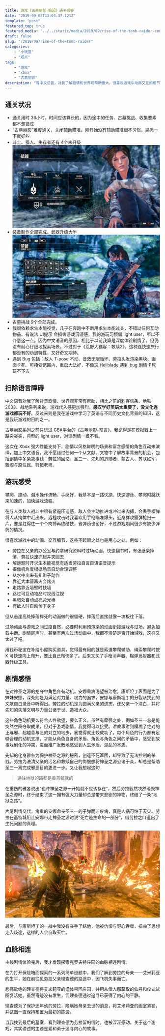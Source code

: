```yaml
---
title: 游戏《古墓丽影-崛起》通关感受
date: "2019-09-08T13:04:37.121Z"
template: "post"
featured_top: true
featured_media: '../../static/media/2019/09/rise-of-the-tomb-raider-constantine.jpg'
draft: false
slug: "/2019/09/rise-of-the-tomb-raider"
categories: 
    - "小玩意"
    - "观点"
tags:
    - "游戏"
    - "xbox"
    - "古墓丽影"
description: "有中文语音，对我了解剧情和世界观帮助很大，很喜欢游戏中动画交互的细节。体验剧情时，让我想起一句话——通往地狱的路都是善意铺就的"
---
```


<!-- endExcerpt -->

## 通关状况
- 通关用时 36小时。时间应该算长的，因为途中的任务、古墓挑战、收集要素都不想错过
- “古墓丽影”难度通关，关闭辅助瞄准。刚开始没有辅助瞄准很不习惯，熟悉一下就好些
- 斗士、猎人、生存者还有 4个未升级
![rise-of-the-tomb-raider-skill-upgrade](../../static/media/2019/09/rise-of-the-tomb-raider-skill-upgrade.jpg)
- 装备制作全部完成、武器升级大半
![rise-of-the-tomb-raider-all-equipment](../../static/media/2019/09/rise-of-the-tomb-raider-all-equipment.jpg)
- 古墓挑战 9个全部完成。
- 我很依赖求生本能视觉，几乎在奔跑中不断用求生本能过关，不错过任何互动物品。有说法 UI提示 会损害游戏沉浸感，我的游玩习惯偏 light user，所以不介意这一点。因为中文语音的原因，相比于以前我算是深度体验剧情了，但仍没有耐心仔细地探索场景。不过对于《荒野大镖客：救赎2》，这种连快速旅行都没有的劝退特性，又好奇又期待。
- 遇到 Bug 包括：敌人 T-pose 不动、音效无限循环、劳拉头发渲染黑块、画面卡死。可接受范围内，重启大法好，不像玩 [Hellblade 遇到 bug 剧情卡死](/2019/09/hellblade-senuas-sacrifice)玩不下去

## 扫除语言障碍
中文语音对我了解背景剧情、世界观非常有帮助，相比之前的刺客信条、地铁2033、战地系列来说，游戏代入感更加强烈。**感叹学好英语太重要了，没文化连游戏都玩不好**。反过来则是我在游戏中学习了英语与不同历史文化背景的知识，这是我玩游戏的目的之一。

古墓丽影系列之前只玩过 GBA平台的《古墓丽影-预言》，我记得是在模拟器上一路突突突，典型的 light user，对话剧情一概不看。

这次在 Xbox 强大性能支持下，剧情以风格鲜明的场景和富含感情的角色互动来演绎，加上中文语音，我不愿错过任何一个从文献、文物中了解故事背景的机会，包括剧情中多条故事线：劳拉的回忆、圣三一、先知的追随者、蒙古人、苏联红军、雅阁与原住民、狩猎老师。

## 游玩感受
攀爬、跑动、潜水操作流畅、手感好，我基本是一路快跑、快速游泳、攀爬时跳跃来加速的，加快游戏流程。

在与人类敌人战斗中很有紧逼压迫感，敌人会主动推进或冲过来肉搏，会丢手榴弹将人从掩体中赶出来。远程攻击时我喜欢用手枪瞄准爆头，近身群攻霰弹枪扫一片，要是扛得住一个个肉搏再终结技，省弹药也蛮好，不过游戏期间很少有缺少弹药的情况。

很喜欢游戏中的动画、交互细节，这些不起眼之处也是用心之处。例如：
- 劳拉在父亲的办公室与约拿研究资料时过场动画，快速翻书时，有张纸条掉落，劳拉快速抓起并夹回去
- 解谜题时开求生本能视觉有适当劳拉自言自语语音提示
- 摄像机角度根据场景自动合理调整
- 从水中出来有扎辫子动作
- 靠近大本营篝火会烤火
- 走路靠近墙壁时扶墙
- 路过可互动物品时视线注视
- 黑暗处自动点亮荧光棒
- 有敌人时自动伏下身子

但从悬崖高处掉落摔死的动画做的很僵硬，摔落后直接就像一块板往下落。

过场动画与游戏之间过度自然，必要时利用预渲染的动画衔接游戏与过场，避免加载中断。剧情尾声时，甚至有两次过场动画中，我都不清楚是否开始游戏，这样又太过了吧。

用钱币秘宝在补给小屋购买道具，觉得最有用的就是索道攀爬辅助，绳索攀爬时按 X 可快速向上爬升，要比自己爬快多了。后来又买了手枪消声器、榴弹发射器和武器升级工具。

## 剧情感悟
在对神圣之源的抢夺中角色各有动机。安娜重病渴望被治愈，康斯坦丁表面是为了妹妹安娜，深处则是为满足对力量、权力的追求，安娜与康斯坦丁的分裂从找到的文献自白录音中听得出。劳拉的动机是为圆满父亲的遗志，还父亲一个清白，并将先知的失落文明与力量公诸于世、造福大众。

这些角色动机要么符合人性欲望，要么正义。虽然有牵强之处，例如圣三一总是能突然空降夺取成果，但对于游戏剧情，我觉得可以接受。讲故事讲到模糊了绝对的正与邪、超越善与恶的对立的地步，我觉得就比较成功了。每个角色的行为都有足够合理的动机支撑，才能从角色自身的矛盾、角色与角色之间的矛盾中，感受到故事戏剧化的冲突，进而推广发散地感受到人生矛盾、混乱的本质。

先知的化身雅各为保护神圣之源的秘密，创造不死军团，却导致了无法控制的杀戮。劳拉为洗清父亲的污名和救赎自己的悔恨想将神圣之源公诸于众，却总是帮助圣三一离完成邪恶目的更进一步。又让我想起这句

> 通往地狱的路都是善意铺就的

在重伤的雅各说出“也许神圣之源一开始就不应该存在”，然后劳拉毅然决然砸毁神圣之源时，终于结束了这一拥有强大力量却总是带来悲剧的神物，终结了一条“地狱之路”。

片尾剧情交代，病重的安娜命丧圣三一的子弹而非疾病，真是人祸可怕于天灾。劳拉在基特城阻止安娜带走神圣之源时说“死亡是生命的一部分”，借劳拉之口道出了生死问题的真理。

![rise-of-the-tomb-raider-constantine](../../static/media/2019/09/rise-of-the-tomb-raider-constantine.jpg)

最后，与康斯坦丁的一战中我没有亲手了结他，他被仇恨与野心吞噬，扭曲了思想走入歧途，这样的人会自取灭亡。

## 血脉相连
主线剧情体验完后，我才发现探索克罗夫特庄园的血脉相连剧情。

在为打开保险箱而探索的一系列简单谜题中，我们了解到劳拉的母亲——艾米莉亚的生平，她在前往见劳拉父亲理查德的路途中，因飞机失事而亡。

悲痛欲绝的理查德将艾米莉亚的遗体带回庄园，并用从僧人那获取的仙丹和仪式试图复活她。虽然奇迹没有发生，但理查德通过追寻已获得了内心的平静。

理查德为了保护还年幼的劳拉，隐瞒她母亲去世的消息，将艾米莉亚的画室紧锁，并试图一直保持布置为最初的陈设。

当我找到最后的墓室，看到理查德为劳拉留的信时，也被深深感动。关于这个游戏，其实讲述的主题是爱和勇于追寻内心的故事。
